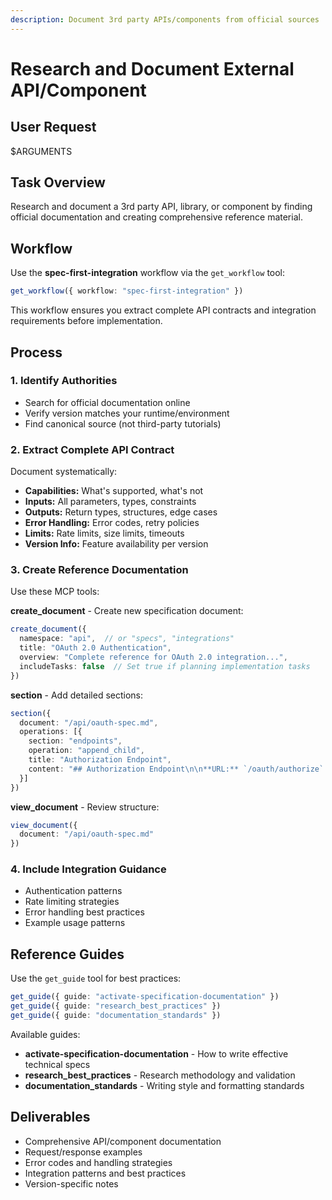 ```yaml
---
description: Document 3rd party APIs/components from official sources
---
```


# Research and Document External API/Component

## User Request

$ARGUMENTS

## Task Overview

Research and document a 3rd party API, library, or component by finding official documentation and creating comprehensive reference material.

## Workflow

Use the **spec-first-integration** workflow via the `get_workflow` tool:
```typescript
get_workflow({ workflow: "spec-first-integration" })
```

This workflow ensures you extract complete API contracts and integration requirements before implementation.

## Process

### 1. Identify Authorities
- Search for official documentation online
- Verify version matches your runtime/environment
- Find canonical source (not third-party tutorials)

### 2. Extract Complete API Contract
Document systematically:
- **Capabilities:** What's supported, what's not
- **Inputs:** All parameters, types, constraints
- **Outputs:** Return types, structures, edge cases
- **Error Handling:** Error codes, retry policies
- **Limits:** Rate limits, size limits, timeouts
- **Version Info:** Feature availability per version

### 3. Create Reference Documentation

Use these MCP tools:

**create_document** - Create new specification document:
```typescript
create_document({
  namespace: "api",  // or "specs", "integrations"
  title: "OAuth 2.0 Authentication",
  overview: "Complete reference for OAuth 2.0 integration...",
  includeTasks: false  // Set true if planning implementation tasks
})
```

**section** - Add detailed sections:
```typescript
section({
  document: "/api/oauth-spec.md",
  operations: [{
    section: "endpoints",
    operation: "append_child",
    title: "Authorization Endpoint",
    content: "## Authorization Endpoint\n\n**URL:** `/oauth/authorize`..."
  }]
})
```

**view_document** - Review structure:
```typescript
view_document({
  document: "/api/oauth-spec.md"
})
```

### 4. Include Integration Guidance
- Authentication patterns
- Rate limiting strategies
- Error handling best practices
- Example usage patterns

## Reference Guides

Use the `get_guide` tool for best practices:
```typescript
get_guide({ guide: "activate-specification-documentation" })
get_guide({ guide: "research_best_practices" })
get_guide({ guide: "documentation_standards" })
```

Available guides:
- **activate-specification-documentation** - How to write effective technical specs
- **research_best_practices** - Research methodology and validation
- **documentation_standards** - Writing style and formatting standards

## Deliverables

- Comprehensive API/component documentation
- Request/response examples
- Error codes and handling strategies
- Integration patterns and best practices
- Version-specific notes
